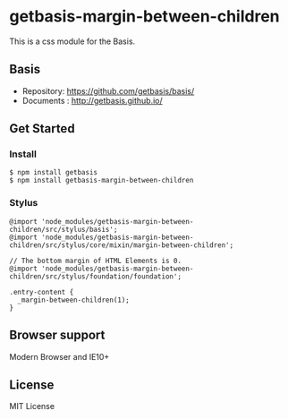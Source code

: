 # getbasis-margin-between-children
This is a css module for the Basis.

## Basis
* Repository: https://github.com/getbasis/basis/
* Documents : http://getbasis.github.io/

## Get Started

### Install
```
$ npm install getbasis
$ npm install getbasis-margin-between-children
```

### Stylus
```
@import 'node_modules/getbasis-margin-between-children/src/stylus/basis';
@import 'node_modules/getbasis-margin-between-children/src/stylus/core/mixin/margin-between-children';

// The bottom margin of HTML Elements is 0.
@import 'node_modules/getbasis-margin-between-children/src/stylus/foundation/foundation';

.entry-content {
  _margin-between-children(1);
}
```

## Browser support
Modern Browser and IE10+

## License
MIT License
